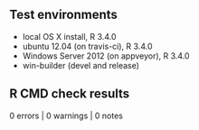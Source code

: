 ## Test environments
* local OS X install, R 3.4.0
* ubuntu 12.04 (on travis-ci), R 3.4.0
* Windows Server 2012 (on appveyor), R 3.4.0
* win-builder (devel and release)

## R CMD check results
0 errors | 0 warnings | 0 notes
